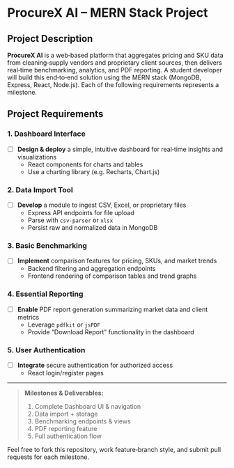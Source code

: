 # ProcureX AI – MERN Stack Project

## Project Description
**ProcureX AI** is a web‐based platform that aggregates pricing and SKU data from cleaning‐supply vendors and proprietary client sources, then delivers real‐time benchmarking, analytics, and PDF reporting. A student developer will build this end‐to‐end solution using the MERN stack (MongoDB, Express, React, Node.js). Each of the following requirements represents a milestone.

## Project Requirements

### 1. Dashboard Interface
- [ ] **Design & deploy** a simple, intuitive dashboard for real‑time insights and visualizations  
  - React components for charts and tables  
  - Use a charting library (e.g. Recharts, Chart.js)  

### 2. Data Import Tool
- [ ] **Develop** a module to ingest CSV, Excel, or proprietary files  
  - Express API endpoints for file upload  
  - Parse with `csv-parser` or `xlsx`
  - Persist raw and normalized data in MongoDB  

### 3. Basic Benchmarking
- [ ] **Implement** comparison features for pricing, SKUs, and market trends  
  - Backend filtering and aggregation endpoints  
  - Frontend rendering of comparison tables and trend graphs  

### 4. Essential Reporting
- [ ] **Enable** PDF report generation summarizing market data and client metrics  
  - Leverage `pdfkit` or `jsPDF`  
  - Provide “Download Report” functionality in the dashboard
    
### 5. User Authentication
- [ ] **Integrate** secure authentication for authorized access  
  - React login/register pages   
  
---

> **Milestones & Deliverables:**  
> 1. Complete Dashboard UI & navigation  
> 2. Data import + storage  
> 3. Benchmarking endpoints & views  
> 4. PDF reporting feature  
> 5. Full authentication flow  

Feel free to fork this repository, work feature‑branch style, and submit pull requests for each milestone. 

